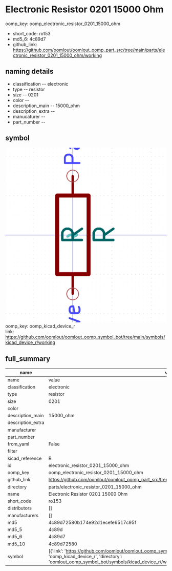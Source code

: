 # Electronic Resistor 0201 15000 Ohm
oomp_key: oomp_electronic_resistor_0201_15000_ohm 

  
* short_code: ro153
* md5_6: 4c89d7  
* github_link: https://github.com/oomlout/oomlout_oomp_part_src/tree/main/parts/electronic_resistor_0201_15000_ohm/working  
## naming details
* classification -- electronic
* type -- resistor
* size -- 0201
* color -- 
* description_main -- 15000_ohm
* description_extra -- 
* manucaturer -- 
* part_number -- 



## symbol

![](symbol/0/working/working_600.png)  
oomp_key: oomp_kicad_device_r  
link: https://github.com/oomlout/oomlout_oomp_symbol_bot/tree/main/symbols/kicad_device_r/working  


## full_summary
| name | value | 
| --- | --- | 
| name | value | 
| classification | electronic | 
| type | resistor | 
| size | 0201 | 
| color |  | 
| description_main | 15000_ohm | 
| description_extra |  | 
| manufacturer |  | 
| part_number |  | 
| from_yaml | False | 
| filter |  | 
| kicad_reference | R | 
| id | electronic_resistor_0201_15000_ohm | 
| oomp_key | oomp_electronic_resistor_0201_15000_ohm | 
| github_link | https://github.com/oomlout/oomlout_oomp_part_src/tree/main/parts/electronic_resistor_0201_15000_ohm/working | 
| directory | parts/electronic_resistor_0201_15000_ohm | 
| name | Electronic Resistor 0201 15000 Ohm | 
| short_code | ro153 | 
| distributors | [] | 
| manufacturers | [] | 
| md5 | 4c89d72580b174e92d1ecefe6517c95f | 
| md5_5 | 4c89d | 
| md5_6 | 4c89d7 | 
| md5_10 | 4c89d72580 | 
| symbol | [{'link': 'https://github.com/oomlout/oomlout_oomp_symbol_bot/tree/main/symbols/kicad_device_r', 'oomp_key': 'oomp_kicad_device_r', 'directory': 'oomlout_oomp_symbol_bot/symbols/kicad_device_r//working/working.kicad_sym'}] | 
